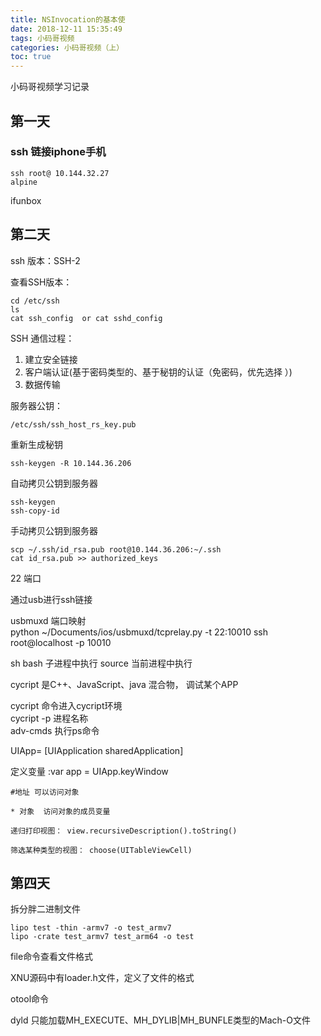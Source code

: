 ```yaml
---
title: NSInvocation的基本使
date: 2018-12-11 15:35:49
tags: 小码哥视频
categories: 小码哥视频（上）
toc: true
---
```


小码哥视频学习记录

<!--more-->

## 第一天 

### ssh 链接iphone手机

```
ssh root@ 10.144.32.27
alpine
```

ifunbox

## 第二天 

ssh 版本：SSH-2

查看SSH版本：

```
cd /etc/ssh
ls
cat ssh_config  or cat sshd_config
```

SSH 通信过程：

1. 建立安全链接
2. 客户端认证(基于密码类型的、基于秘钥的认证（免密码，优先选择 ）)
3. 数据传输

服务器公钥：

```
/etc/ssh/ssh_host_rs_key.pub
```

重新生成秘钥

```
ssh-keygen -R 10.144.36.206
```

自动拷贝公钥到服务器

```
ssh-keygen 
ssh-copy-id
```

手动拷贝公钥到服务器

```
scp ~/.ssh/id_rsa.pub root@10.144.36.206:~/.ssh
cat id_rsa.pub >> authorized_keys
```



22 端口

通过usb进行ssh链接

usbmuxd   端口映射  
python ~/Documents/ios/usbmuxd/tcprelay.py -t 22:10010
ssh root@localhost -p 10010 

sh bash 子进程中执行
source 当前进程中执行

cycript 是C++、JavaScript、java 混合物， 调试某个APP  

cycript 命令进入cycript环境  
cycript -p 进程名称  
adv-cmds  执行ps命令  

UIApp= [UIApplication sharedApplication]

定义变量 :var app = UIApp.keyWindow

```
#地址 可以访问对象
```

```
* 对象  访问对象的成员变量
```

```
递归打印视图： view.recursiveDescription().toString()
```

```
筛选某种类型的视图： choose(UITableViewCell)
```


## 第四天 

拆分胖二进制文件

```
lipo test -thin -armv7 -o test_armv7
lipo -crate test_armv7 test_arm64 -o test
```

file命令查看文件格式

XNU源码中有loader.h文件，定义了文件的格式

otool命令

dyld 只能加载MH_EXECUTE、MH_DYLIB|MH_BUNFLE类型的Mach-O文件






